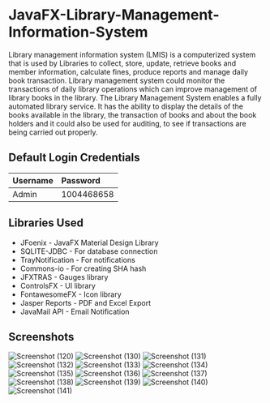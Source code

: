 # JavaFX-Library-Management-Information-System
Library management information system (LMIS) is a computerized system that is used by Libraries to collect, store, update, retrieve books and member information, calculate fines, produce reports and manage daily book transaction. Library management system could monitor the transactions of daily library operations which can improve management of library books in the library. The Library Management System enables a fully automated library service. It has the ability to display the details of the books available in the library, the transaction of books and about the book holders and it could also be used for auditing, to see if transactions are being carried out properly.

## Default Login Credentials
| Username  | Password    |
| :---      | :---        |
| Admin     |  1004468658 |

## Libraries Used

- JFoenix - JavaFX Material Design Library
- SQLITE-JDBC - For database connection
- TrayNotification - For notifications
- Commons-io - For creating SHA hash
- JFXTRAS - Gauges library
- ControlsFX - UI library
- FontawesomeFX - Icon library
- Jasper Reports - PDF and Excel Export
- JavaMail API - Email Notification

## Screenshots

![Screenshot (120)](https://user-images.githubusercontent.com/75673222/101635112-395b6980-3a32-11eb-9e57-8fb0fda2a4fb.png)
![Screenshot (130)](https://user-images.githubusercontent.com/75673222/101635119-3a8c9680-3a32-11eb-8494-9456875da09b.png)
![Screenshot (131)](https://user-images.githubusercontent.com/75673222/101635122-3b252d00-3a32-11eb-9382-c083de8f9c0f.png)
![Screenshot (132)](https://user-images.githubusercontent.com/75673222/101635127-3bbdc380-3a32-11eb-9550-2b964c9ca7df.png)
![Screenshot (133)](https://user-images.githubusercontent.com/75673222/101635130-3c565a00-3a32-11eb-95c9-7c36147c2841.png)
![Screenshot (134)](https://user-images.githubusercontent.com/75673222/101635132-3c565a00-3a32-11eb-8c6a-05aab1be56b4.png)
![Screenshot (135)](https://user-images.githubusercontent.com/75673222/101635133-3ceef080-3a32-11eb-8693-f6a71fda1003.png)
![Screenshot (136)](https://user-images.githubusercontent.com/75673222/101635136-3d878700-3a32-11eb-960b-61591276485b.png)
![Screenshot (137)](https://user-images.githubusercontent.com/75673222/101635140-3d878700-3a32-11eb-989d-54e755ca193b.png)
![Screenshot (138)](https://user-images.githubusercontent.com/75673222/101635143-3e201d80-3a32-11eb-8d4e-d995b49877ba.png)
![Screenshot (139)](https://user-images.githubusercontent.com/75673222/101638291-8c372000-3a36-11eb-8dc4-c03549aefc0e.png)
![Screenshot (140)](https://user-images.githubusercontent.com/75673222/101638296-8e00e380-3a36-11eb-92fd-bfe192bf3731.png)
![Screenshot (141)](https://user-images.githubusercontent.com/75673222/101638299-8e997a00-3a36-11eb-9e85-533276254547.png)
